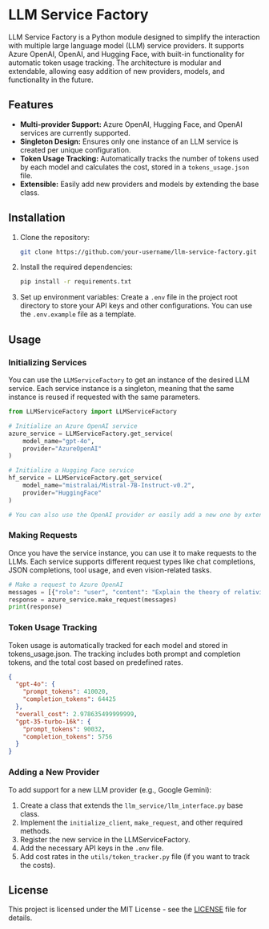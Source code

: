 # LLM Service Factory

LLM Service Factory is a Python module designed to simplify the interaction with multiple large language model (LLM) service providers. It supports Azure OpenAI, OpenAI, and Hugging Face, with built-in functionality for automatic token usage tracking. The architecture is modular and extendable, allowing easy addition of new providers, models, and functionality in the future.

## Features

- **Multi-provider Support:** Azure OpenAI, Hugging Face, and OpenAI services are currently supported.
- **Singleton Design:** Ensures only one instance of an LLM service is created per unique configuration.
- **Token Usage Tracking:** Automatically tracks the number of tokens used by each model and calculates the cost, stored in a `tokens_usage.json` file.
- **Extensible:** Easily add new providers and models by extending the base class.

## Installation

1. Clone the repository:

   ```bash
   git clone https://github.com/your-username/llm-service-factory.git
   ```

2. Install the required dependencies:

   ```bash
   pip install -r requirements.txt
   ```

3. Set up environment variables: Create a `.env` file in the project root directory to store your API keys and other configurations. You can use the `.env.example` file as a template.

## Usage

### Initializing Services

You can use the `LLMServiceFactory` to get an instance of the desired LLM service. Each service instance is a singleton, meaning that the same instance is reused if requested with the same parameters.

```python
from LLMServiceFactory import LLMServiceFactory

# Initialize an Azure OpenAI service
azure_service = LLMServiceFactory.get_service(
    model_name="gpt-4o",
    provider="AzureOpenAI"
)

# Initialize a Hugging Face service
hf_service = LLMServiceFactory.get_service(
    model_name="mistralai/Mistral-7B-Instruct-v0.2",
    provider="HuggingFace"
)

# You can also use the OpenAI provider or easily add a new one by extending the llm_interface.py base class
```

### Making Requests

Once you have the service instance, you can use it to make requests to the LLMs. Each service supports different request types like chat completions, JSON completions, tool usage, and even vision-related tasks.

```python
# Make a request to Azure OpenAI
messages = [{"role": "user", "content": "Explain the theory of relativity."}]
response = azure_service.make_request(messages)
print(response)
```

### Token Usage Tracking

Token usage is automatically tracked for each model and stored in tokens_usage.json. The tracking includes both prompt and completion tokens, and the total cost based on predefined rates.

```json
{
  "gpt-4o": {
    "prompt_tokens": 410020,
    "completion_tokens": 64425
  },
  "overall_cost": 2.978635499999999,
  "gpt-35-turbo-16k": {
    "prompt_tokens": 90032,
    "completion_tokens": 5756
  }
}
```

### Adding a New Provider

To add support for a new LLM provider (e.g., Google Gemini):

1. Create a class that extends the `llm_service/llm_interface.py` base class.
2. Implement the `initialize_client`, `make_request`, and other required methods.
3. Register the new service in the LLMServiceFactory.
4. Add the necessary API keys in the `.env` file.
5. Add cost rates in the `utils/token_tracker.py` file (if you want to track the costs).

## License

This project is licensed under the MIT License - see the [LICENSE](LICENSE) file for details.

